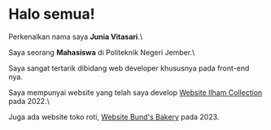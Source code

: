 # Halo semua! 

Perkenalkan nama saya **Junia Vitasari**.\

Saya seorang **Mahasiswa** di Politeknik Negeri Jember.\

Saya sangat tertarik dibidang web developer khususnya pada front-end nya.

Saya mempunyai website yang telah saya develop [Website Ilham Collection](http://ilhamcollection.42web.io/home.php) pada 2022.\

Juga ada website toko roti, [Website Bund's Bakery](https://bundsbakery.000webhostapp.com/) pada 2023.
